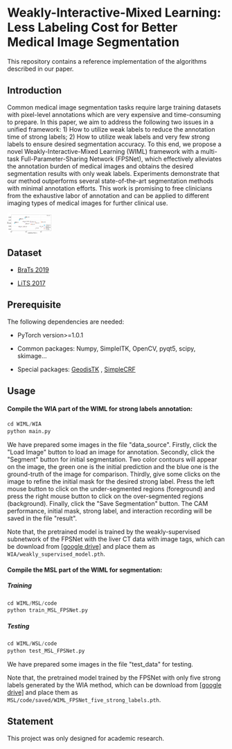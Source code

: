 # Weakly-Interactive-Mixed Learning: Less Labeling Cost for Better Medical Image Segmentation

This repository contains a reference implementation of the algorithms described in our paper.



## Introduction

Common medical image segmentation tasks require large training datasets with pixel-level annotations which are very expensive and time-consuming to prepare.  In this paper, we aim to address the following two issues in a unified framework: 1) How to utilize weak labels to reduce the annotation time of strong labels; 2) How to utilize weak labels and very few strong labels to ensure desired segmentation accuracy. To this end,  we propose a novel Weakly-Interactive-Mixed Learning (WIML) framework with a multi-task Full-Parameter-Sharing Network (FPSNet), which effectively alleviates the annotation burden of medical images and obtains the desired segmentation results with only weak labels. Experiments demonstrate that our method outperforms several state-of-the-art segmentation methods with minimal annotation efforts. This work is promising to free clinicians from the exhaustive labor of annotation and can be applied to different imaging types of medical images for further clinical use.

<img src="./intro.jpg" style="zoom:10%;" />



## Dataset

- [BraTs 2019](https://www.med.upenn.edu/cbica/brats2019/data.html)

- [LiTS 2017](https://academictorrents.com/details/27772adef6f563a1ecc0ae19a528b956e6c803ce)

  

## Prerequisite

The following dependencies are needed:

-  PyTorch version>=1.0.1

-  Common packages: Numpy, SimpleITK, OpenCV, pyqt5, scipy, skimage...

-  Special packages: [GeodisTK](https://github.com/taigw/GeodisTK) , [SimpleCRF](https://github.com/HiLab-git/SimpleCRF)

  

## Usage

#### Compile the WIA part of the WIML for strong labels annotation:

```python
cd WIML/WIA
python main.py
```

We have prepared some images in the file "data_source". Firstly, click the "Load Image" button to load an image for annotation. Secondly, click the "Segment" button for initial segmentation. Two color contours will appear on the image, the green one is the initial prediction and the blue one is the ground-truth of the image for comparison. Thirdly, give some clicks on the image to refine the initial mask for the desired strong label. Press the left mouse button to click on the under-segmented regions (foreground) and press the right mouse button to click on the over-segmented regions (background). Finally, click the "Save Segmentation" button. The CAM performance, initial mask,  strong label, and interaction  recording will be saved in the file "result".

Note that, the pretrained model is trained by the weakly-supervised subnetwork of the FPSNet with the liver CT data with image tags, which can be download from [[google drive]](https://drive.google.com/file/d/1tmaw6JLFuT_LPBPPY5sQWUZ-32nnHCpn/view?usp=sharing) and place them as `WIA/weakly_supervised_model.pth`.

#### Compile the MSL part of the WIML for segmentation:

##### Training

```python
cd WIML/MSL/code
python train_MSL_FPSNet.py
```

##### Testing

```python
cd WIML/WSL/code
python test_MSL_FPSNet.py
```

We have prepared some images in the file "test_data" for testing. 

Note that, the pretrained model trained by the FPSNet with only five strong labels generated by the WIA method, which can be download from  [[google drive]](https://drive.google.com/file/d/1fhhQGD3d8AHTbhqY5t1VJARbxWdrg2Fx/view?usp=sharing) and place them as `MSL/code/saved/WIML_FPSNet_five_strong_labels.pth`.



## Statement

This project was only designed for academic research.